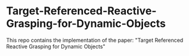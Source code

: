 # Target-Referenced-Reactive-Grasping-for-Dynamic-Objects

This repo contains the implementation of the paper: 
"Target Referenced Reactive Grasping for Dynamic Objects"
